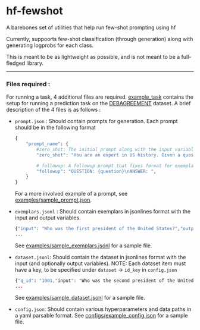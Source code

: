 # hf-fewshot
A barebones set of utilities that help run few-shot prompting using hf

Currently, suppoorts few-shot classification (through generation) along with generating logprobs for each class. 

This is meant to be as lightweight as possible, and is not meant to be a full-fledged library.

---

### Files required : 
For running a task, 4 additional files are required. [example_task](example_task) contains the setup for running a prediction task on the [DEBAGREEMENT](https://scale.com/open-av-datasets/oxford) dataset. A brief description of the 4 files is as follows :

- `prompt.json` : Should contain prompts for generation. Each prompt should be in the following format 

    ```python
    {
        "prompt_name": {
            #zero_shot: The initial prompt along with the input variables. In case of zero shot classification, this is the only prompt that will be needed. Example :
            "zero_shot": "You are an expert in US history. Given a question about a US political figurem, answer it with a short paragraph.\n\nQUESTION: {question}\nANSWER: ",

            # followup: A followup prompt that fixes format for exemplars. Example: 
            "followup": "QUESTION: {question}\nANSWER: ",
        }
    }
    ```
    For a more involved example of a prompt, see [examples/sample_prompt.json](example_task/sample_prompt.json). 

- `exemplars.jsonl` : Should contain exemplars in jsonlines format with the input and output variables. 

    ```python
    {"input": "Who was the first president of the United States?","output": "George Washington"}
    ...
    ```

    See [examples/sample_exemplars.jsonl](example_task/sample_exemplars.jsonl) for a sample file.


- `dataset.jsonl`: Should contain the dataset in jsonlines format with the input (and optionally output variables). NOTE: Each dataset item must have a key, to be specified under `dataset` -> `id_key` in `config.json`

    ```python
    {"q_id": "1001,"input": "Who was the second president of the United States?","output": "John Adams"}
    ...
    ```

    See [examples/sample_dataset.jsonl](example_task/sample_dataset.jsonl) for a sample file.

- `config.json`: Should contain various hyperparameters and data paths in a yaml parsable format. See [configs/example_config.json](configs/example_config.yml) for a sample file.
